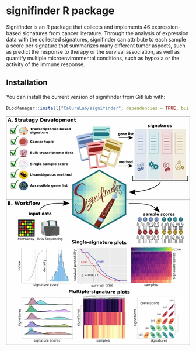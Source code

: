 signifinder R package
================

<!-- README.md is generated from README.Rmd. Please edit that file -->

Signifinder is an R package that collects and implements 46
expression-based signatures from cancer literature. Through the analysis
of expression data with the collected signatures, signifinder can
attribute to each sample a score per signature that summarizes many
different tumor aspects, such as predict the response to therapy or the
survival association, as well as quantify multiple microenvironmental
conditions, such as hypoxia or the activity of the immune response.

## Installation

You can install the current version of signifinder from GitHub with:

``` r
BiocManager::install("CaluraLab/signifinder", dependencies = TRUE, build_vignettes = TRUE)
```

<img src=./vignettes/figures/signifinder_visualization.jpg />
